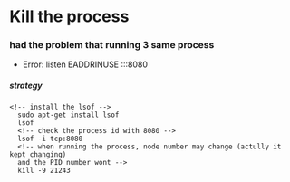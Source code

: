 # Kill the process


### had the problem that running 3 same process
- Error: listen EADDRINUSE :::8080


##### strategy
```unix
<!-- install the lsof -->
  sudo apt-get install lsof
  lsof
  <!-- check the process id with 8080 -->
  lsof -i tcp:8080
  <!-- when running the process, node number may change (actully it kept changing)
  and the PID number wont -->
  kill -9 21243
```